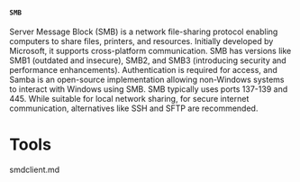 #### `SMB`

Server Message Block (SMB) is a network file-sharing protocol enabling computers to share files, printers, and resources. Initially developed by Microsoft, it supports cross-platform communication. SMB has versions like SMB1 (outdated and insecure), SMB2, and SMB3 (introducing security and performance enhancements). Authentication is required for access, and Samba is an open-source implementation allowing non-Windows systems to interact with Windows using SMB. SMB typically uses ports 137-139 and 445. While suitable for local network sharing, for secure internet communication, alternatives like SSH and SFTP are recommended.


# Tools

smdclient.md

